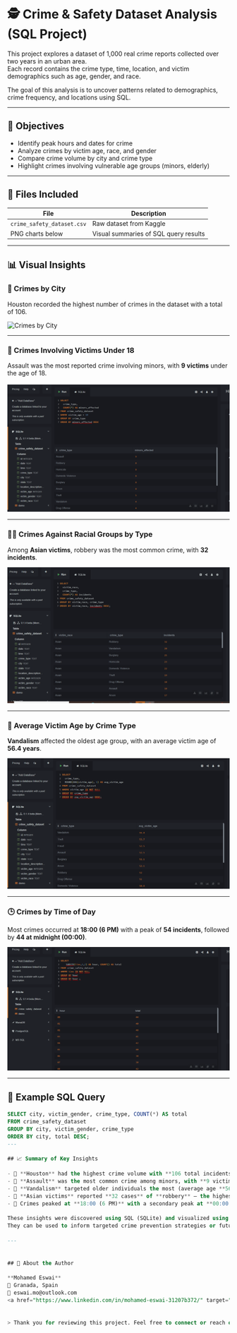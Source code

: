 # 🕵️ Crime & Safety Dataset Analysis (SQL Project)

This project explores a dataset of 1,000 real crime reports collected over two years in an urban area.  
Each record contains the crime type, time, location, and victim demographics such as age, gender, and race.

The goal of this analysis is to uncover patterns related to demographics, crime frequency, and locations using SQL.

---

## 🎯 Objectives

- Identify peak hours and dates for crime
- Analyze crimes by victim age, race, and gender
- Compare crime volume by city and crime type
- Highlight crimes involving vulnerable age groups (minors, elderly)

---

## 📁 Files Included

| File | Description |
|------|-------------|
| `crime_safety_dataset.csv` | Raw dataset from Kaggle |
| PNG charts below | Visual summaries of SQL query results |

---

## 📊 Visual Insights

### 📍 Crimes by City

Houston recorded the highest number of crimes in the dataset with a total of 106.

![Crimes by City](crimes_by_city.png)

---

### 👶 Crimes Involving Victims Under 18

Assault was the most reported crime involving minors, with **9 victims** under the age of 18.

![Crimes Involving Victims Under 18](crimes_involving_Victims%20Under%2018.png)

---

### 🧑🏽 Crimes Against Racial Groups by Type

Among **Asian victims**, robbery was the most common crime, with **32 incidents**.

![Crimes Against Race Groups by Type](Crimes_against%20Race_Groups_by_%20Type.png)

---

### 🧓 Average Victim Age by Crime Type

**Vandalism** affected the oldest age group, with an average victim age of **56.4 years**.

![Average Victim Age by Crime Type](crime_type_by_%20avg%20age.png)

---

### 🕒 Crimes by Time of Day

Most crimes occurred at **18:00 (6 PM)** with a peak of **54 incidents**, followed by **44 at midnight (00:00)**.

![Crimes by Time of Day](crimes_time_day.png)

---

## 🧠 Example SQL Query

```sql
SELECT city, victim_gender, crime_type, COUNT(*) AS total
FROM crime_safety_dataset
GROUP BY city, victim_gender, crime_type
ORDER BY city, total DESC;
---

## 📈 Summary of Key Insights

- 🔹 **Houston** had the highest crime volume with **106 total incidents**
- 🔹 **Assault** was the most common crime among minors, with **9 victims under 18**
- 🔹 **Vandalism** targeted older individuals the most (average age **56.4 years**)
- 🔹 **Asian victims** reported **32 cases** of **robbery** — the highest for that group
- 🔹 Crimes peaked at **18:00 (6 PM)** with a secondary peak at **00:00 (midnight)**

These insights were discovered using SQL (SQLite) and visualized using simple charts.  
They can be used to inform targeted crime prevention strategies or future predictive models.

---


## 👤 About the Author

**Mohamed Eswai**  
📍 Granada, Spain  
📧 eswai.mo@outlook.com 
<a href="https://www.linkedin.com/in/mohamed-eswai-31207b372/" target="_blank">LinkedIn Profile</a>


> Thank you for reviewing this project. Feel free to connect or reach out for collaboration, freelance opportunities, or feedback.





